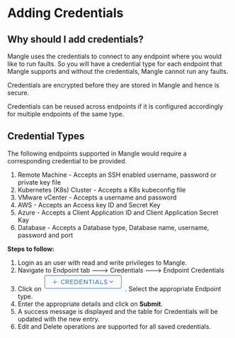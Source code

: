 # Adding Credentials

## Why should I add credentials?

Mangle uses the credentials to connect to any endpoint where you would like to run faults. So you will have a credential type for each endpoint that Mangle supports and without the credentials, Mangle cannot run any faults.

Credentials are encrypted before they are stored in Mangle and hence is secure.

Credentials can be reused across endpoints if it is configured accordingly for multiple endpoints of the same type.

## Credential Types

The following endpoints supported in Mangle would require a corresponding credential to be provided.

1. Remote Machine - Accepts an SSH enabled username, password or private key file
2. Kubernetes \(K8s\) Cluster - Accepts a K8s kubeconfig file
3. VMware vCenter - Accepts a username and password
4. AWS - Accepts an Access key ID and Secret Key
5. Azure - Accepts a Client Application ID and Client Application Secret Kay
6. Database - Accepts a Database type, Database name, username, password and port

**Steps to follow:** 

1. Login as an user with read and write privileges to Mangle.
2. Navigate to Endpoint tab ---&gt; Credentials ---&gt; Endpoint Credentials
3. Click on ![](../.gitbook/assets/add_credentials.png) . Select the appropriate Endpoint type.
4. Enter the appropriate details and click on **Submit**.
5. A success message is displayed and the table for Credentials will be updated with the new entry.
6. Edit and Delete operations are supported for all saved credentials.

